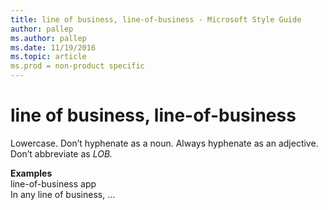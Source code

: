 ```yaml
---
title: line of business, line-of-business - Microsoft Style Guide
author: pallep
ms.author: pallep
ms.date: 11/19/2016
ms.topic: article
ms.prod = non-product specific
---
```


# line of business, line-of-business

Lowercase. Don’t hyphenate as a noun. Always hyphenate as an adjective. Don’t abbreviate as *LOB.*

**Examples**  
line-of-business app   
In any line of business, …
